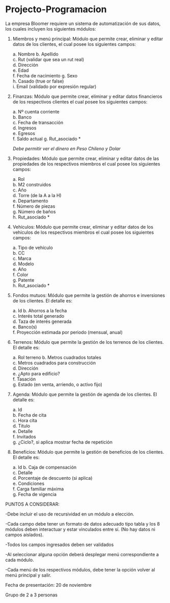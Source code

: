 # Projecto-Programacion
La empresa Bloomer requiere un sistema de automatización de sus datos, los cuales incluyen los siguientes módulos:

1. Miembros y menú principal: Módulo que permite crear, eliminar y editar datos de los clientes, el cual posee los siguientes campos:

    a. Nombre
    b. Apellido  
    c. Rut (validar que sea un rut real)  
    d. Dirección  
    e. Edad  
    f. Fecha de nacimiento 
    g. Sexo  
    h. Casado (true or false)  
    i. Email (validado por expresión regular)
  
2. Finanzas: Módulo que permite crear, eliminar y editar datos financieros de los respectivos clientes el cual posee los siguientes campos:

    a. Nº cuenta corriente  
    b. Banco  
    c. Fecha de transacción  
    d. Ingresos  
    e. Egresos  
    f. Saldo actual
    g. Rut_asociado *
   
    *Debe permitir ver el dinero en Peso Chileno y Dolar*

4. Propiedades: Módulo que permite crear, eliminar y editar datos de las propiedades de los respectivos miembros el cual posee los siguientes campos:
  
    a. Rol  
    b. M2 construidos  
    c. Año  
    d. Torre (de la A a la H)  
    e. Departamento  
    f. Número de piezas  
    g. Número de baños  
    h. Rut_asociado *

5. Vehículos: Módulo que permite crear, eliminar y editar datos de los vehículos de los respectivos miembros el cual posee los siguientes campos:

    a. Tipo de vehículo   
    b. CC   
    c. Marca   
    d. Modelo   
    e. Año   
    f. Color   
    g. Patente   
    h. Rut_asociado *

6. Fondos mutuos: Módulo que permite la gestión de ahorros e inversiones de los clientes. El detalle es:

    a. Id
    b. Ahorros a la fecha  
    c. Interés total generado  
    d. Taza de interés generada  
    e. Banco(s)  
    f. Proyección estimada por periodo (mensual, anual)
  
7. Terrenos: Módulo que permite la gestión de los terrenos de los clientes. El detalle es:

    a. Rol terreno
    b. Metros cuadrados totales  
    c. Metros cuadrados para construcción  
    d. Dirección  
    e. ¿Apto para edificio?  
    f. Tasación  
    g. Estado (en venta, arriendo, o activo fijo)
  
8. Agenda: Módulo que permite la gestión de agenda de los clientes. El detalle es:

   a. Id   
   b. Fecha de cita   
   c. Hora cita   
   d. Titulo   
   e. Detalle   
   f. Invitados   
   g. ¿Ciclo?, si aplica mostrar fecha de repetición
   
9. Beneficios: Módulo que permite la gestión de beneficios de los clientes. El detalle es:

    a. Id
    b. Caja de compensación  
    c. Detalle  
    d. Porcentaje de descuento (si aplica)  
    e. Condiciones  
    f. Carga familiar máxima  
    g. Fecha de vigencia
  

PUNTOS A CONSIDERAR:

-Debe incluir el uso de recursividad en un módulo a elección.

-Cada campo debe tener un formato de datos adecuado tipo tabla y los 8 módulos deben interactuar y estar vinculados entre sí. (No hay datos ni campos aislados).

-Todos los campos ingresados deben ser validados

-Al seleccionar alguna opción deberá desplegar menú correspondiente a cada módulo.

-Cada menú de los respectivos módulos, debe tener la opción volver al menú principal y salir.



Fecha de presentación: 20 de noviembre

Grupo de 2 a 3 personas
